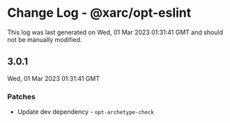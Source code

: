 # Change Log - @xarc/opt-eslint

This log was last generated on Wed, 01 Mar 2023 01:31:41 GMT and should not be manually modified.

## 3.0.1
Wed, 01 Mar 2023 01:31:41 GMT

### Patches

- Update dev dependency - `opt-archetype-check`

